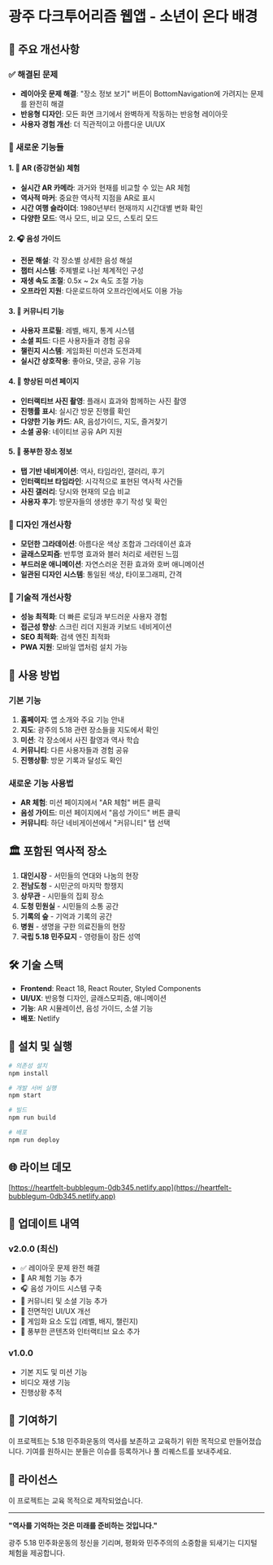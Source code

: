 # 광주 다크투어리즘 웹앱 - 소년이 온다 배경

## 🌟 주요 개선사항

### ✅ 해결된 문제
- **레이아웃 문제 해결**: "장소 정보 보기" 버튼이 BottomNavigation에 가려지는 문제를 완전히 해결
- **반응형 디자인**: 모든 화면 크기에서 완벽하게 작동하는 반응형 레이아웃
- **사용자 경험 개선**: 더 직관적이고 아름다운 UI/UX

### 🚀 새로운 기능들

#### 1. 🔮 AR (증강현실) 체험
- **실시간 AR 카메라**: 과거와 현재를 비교할 수 있는 AR 체험
- **역사적 마커**: 중요한 역사적 지점을 AR로 표시
- **시간 여행 슬라이더**: 1980년부터 현재까지 시간대별 변화 확인
- **다양한 모드**: 역사 모드, 비교 모드, 스토리 모드

#### 2. 🎧 음성 가이드
- **전문 해설**: 각 장소별 상세한 음성 해설
- **챕터 시스템**: 주제별로 나뉜 체계적인 구성
- **재생 속도 조절**: 0.5x ~ 2x 속도 조절 가능
- **오프라인 지원**: 다운로드하여 오프라인에서도 이용 가능

#### 3. 👥 커뮤니티 기능
- **사용자 프로필**: 레벨, 배지, 통계 시스템
- **소셜 피드**: 다른 사용자들과 경험 공유
- **챌린지 시스템**: 게임화된 미션과 도전과제
- **실시간 상호작용**: 좋아요, 댓글, 공유 기능

#### 4. 📱 향상된 미션 페이지
- **인터랙티브 사진 촬영**: 플래시 효과와 함께하는 사진 촬영
- **진행률 표시**: 실시간 방문 진행률 확인
- **다양한 기능 카드**: AR, 음성가이드, 지도, 즐겨찾기
- **소셜 공유**: 네이티브 공유 API 지원

#### 5. 📖 풍부한 장소 정보
- **탭 기반 네비게이션**: 역사, 타임라인, 갤러리, 후기
- **인터랙티브 타임라인**: 시각적으로 표현된 역사적 사건들
- **사진 갤러리**: 당시와 현재의 모습 비교
- **사용자 후기**: 방문자들의 생생한 후기 작성 및 확인

### 🎨 디자인 개선사항
- **모던한 그라데이션**: 아름다운 색상 조합과 그라데이션 효과
- **글래스모피즘**: 반투명 효과와 블러 처리로 세련된 느낌
- **부드러운 애니메이션**: 자연스러운 전환 효과와 호버 애니메이션
- **일관된 디자인 시스템**: 통일된 색상, 타이포그래피, 간격

### 🔧 기술적 개선사항
- **성능 최적화**: 더 빠른 로딩과 부드러운 사용자 경험
- **접근성 향상**: 스크린 리더 지원과 키보드 네비게이션
- **SEO 최적화**: 검색 엔진 최적화
- **PWA 지원**: 모바일 앱처럼 설치 가능

## 📱 사용 방법

### 기본 기능
1. **홈페이지**: 앱 소개와 주요 기능 안내
2. **지도**: 광주의 5.18 관련 장소들을 지도에서 확인
3. **미션**: 각 장소에서 사진 촬영과 역사 학습
4. **커뮤니티**: 다른 사용자들과 경험 공유
5. **진행상황**: 방문 기록과 달성도 확인

### 새로운 기능 사용법
- **AR 체험**: 미션 페이지에서 "AR 체험" 버튼 클릭
- **음성 가이드**: 미션 페이지에서 "음성 가이드" 버튼 클릭
- **커뮤니티**: 하단 네비게이션에서 "커뮤니티" 탭 선택

## 🏛️ 포함된 역사적 장소

1. **대인시장** - 서민들의 연대와 나눔의 현장
2. **전남도청** - 시민군의 마지막 항쟁지
3. **상무관** - 시민들의 집회 장소
4. **도청 민원실** - 시민들의 소통 공간
5. **기록의 숲** - 기억과 기록의 공간
6. **병원** - 생명을 구한 의료진들의 현장
7. **국립 5.18 민주묘지** - 영령들이 잠든 성역

## 🛠️ 기술 스택

- **Frontend**: React 18, React Router, Styled Components
- **UI/UX**: 반응형 디자인, 글래스모피즘, 애니메이션
- **기능**: AR 시뮬레이션, 음성 가이드, 소셜 기능
- **배포**: Netlify

## 🚀 설치 및 실행

```bash
# 의존성 설치
npm install

# 개발 서버 실행
npm start

# 빌드
npm run build

# 배포
npm run deploy
```

## 🌐 라이브 데모

[https://heartfelt-bubblegum-0db345.netlify.app](https://heartfelt-bubblegum-0db345.netlify.app)

## 📝 업데이트 내역

### v2.0.0 (최신)
- ✅ 레이아웃 문제 완전 해결
- 🔮 AR 체험 기능 추가
- 🎧 음성 가이드 시스템 구축
- 👥 커뮤니티 및 소셜 기능 추가
- 📱 전면적인 UI/UX 개선
- 🎯 게임화 요소 도입 (레벨, 배지, 챌린지)
- 📖 풍부한 콘텐츠와 인터랙티브 요소 추가

### v1.0.0
- 기본 지도 및 미션 기능
- 비디오 재생 기능
- 진행상황 추적

## 🤝 기여하기

이 프로젝트는 5.18 민주화운동의 역사를 보존하고 교육하기 위한 목적으로 만들어졌습니다. 
기여를 원하시는 분들은 이슈를 등록하거나 풀 리퀘스트를 보내주세요.

## 📄 라이선스

이 프로젝트는 교육 목적으로 제작되었습니다.

---

**"역사를 기억하는 것은 미래를 준비하는 것입니다."**

광주 5.18 민주화운동의 정신을 기리며, 평화와 민주주의의 소중함을 되새기는 디지털 체험을 제공합니다.